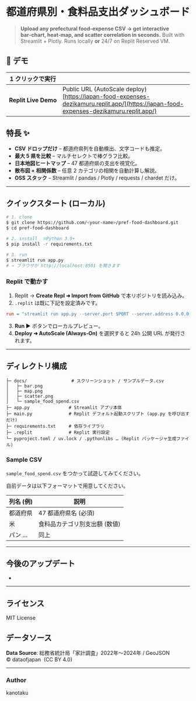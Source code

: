 # 都道府県別・食料品支出ダッシュボード

> **Upload any prefectural food‑expense CSV → get interactive bar‑chart, heat‑map, and scatter correlation in seconds.**
> Built with Streamlit + Plotly. Runs locally **or** 24/7 on Replit Reserved VM.

## 🔗 デモ

| 1 クリックで実行            |                                                                                                                                        |
| -------------------- | -------------------------------------------------------------------------------------------------------------------------------------- |
| **Replit Live Demo** | Public URL (AutoScale deploy) [https://japan-food-expenses-dezikamuru.replit.app/](https://japan-food-expenses-dezikamuru.replit.app/) |

## 特長 ✨

* **CSV ドロップだけ** – 都道府県列を自動検出、文字コードも推定。
* **最大 5 県を比較** – マルチセレクトで棒グラフ比較。
* **日本地図ヒートマップ** – 47 都道府県の支出を視覚化。
* **散布図 + 相関係数** – 任意 2 カテゴリの相関を自動計算し解説。
* **OSS スタック** – Streamlit / pandas / Plotly / requests / chardet だけ。

---

## クイックスタート (ローカル)

```bash
# 1. clone
$ git clone https://github.com/<your‑name>/pref-food-dashboard.git
$ cd pref-food-dashboard

# 2. install  ※Python 3.9+
$ pip install -r requirements.txt

# 3. run
$ streamlit run app.py
# → ブラウザが http://localhost:8501 を開きます
```

### Replit で動かす

1. Replit → **Create Repl ➜ Import from GitHub** で本リポジトリを読み込み。
2. `.replit` は既に下記を設定済みです。

```ini
run = "streamlit run app.py --server.port $PORT --server.address 0.0.0.0"
```

3. **Run ▶** ボタンでローカルプレビュー。
4. **Deploy ➜ AutoScale (Always‑On)** を選択すると 24h 公開 URL が発行されます。

---

## ディレクトリ構成

```
├─ docs/                 # スクリーンショット / サンプルデータ.csv
│   ├─ bar.png
│   ├─ map.png
│   ├─ scatter.png
│   └─ sample_food_spend.csv
├─ app.py               # Streamlit アプリ本体
├─ main.py              # Replit デフォルト起動スクリプト (app.py を呼び出すだけ)
├─ requirements.txt     # 依存ライブラリ
├─ .replit              # Replit 実行設定
└─ pyproject.toml / uv.lock / .pythonlibs … (Replit パッケージャ生成ファイル)
```

### Sample CSV

`sample_food_spend.csv` をつかって試遊してみてください。

自前データは以下フォーマットで用意してください。

| 列名 (例) | 説明               |
| ------ | ---------------- |
| 都道府県   | 47 都道府県名 (必須)    |
| 米      | 食料品カテゴリ別支出額 (数値) |
| パン …   | 同上               |

---

## 今後のアップデート

*

---

## ライセンス

MIT License

## データソース
**Data Source**: 総務省統計局「家計調査」2022年～2024年 / GeoJSON © dataofjapan  (CC BY 4.0)

---

### Author

kanotaku

